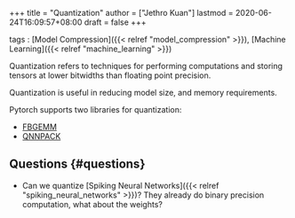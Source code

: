 +++
title = "Quantization"
author = ["Jethro Kuan"]
lastmod = 2020-06-24T16:09:57+08:00
draft = false
+++

tags
: [Model Compression]({{< relref "model_compression" >}}), [Machine Learning]({{< relref "machine_learning" >}})

Quantization refers to techniques for performing computations and
storing tensors at lower bitwidths than floating point precision.

Quantization is useful in reducing model size, and memory
requirements.

Pytorch supports two libraries for quantization:

- [FBGEMM](https://github.com/pytorch/FBGEMM)
- [QNNPACK](https://github.com/pytorch/QNNPACK)

## Questions {#questions}

- Can we quantize [Spiking Neural Networks]({{< relref "spiking_neural_networks" >}})? They already do binary
  precision computation, what about the weights?
